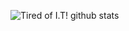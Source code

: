 ![Tired of I.T! github stats](https://github-readme-stats.vercel.app/api?username=thephez&show_icons=true&hide_title=false?count_private=true)

<!--
**thephez/thephez** is a ✨ _special_ ✨ repository because its `README.md` (this file) appears on your GitHub profile.

Here are some ideas to get you started:

- 🔭 I’m currently working on ...
- 🌱 I’m currently learning ...
- 👯 I’m looking to collaborate on ...
- 🤔 I’m looking for help with ...
- 💬 Ask me about ...
- 📫 How to reach me: ...
- 😄 Pronouns: ...
- ⚡ Fun fact: ...
-->
